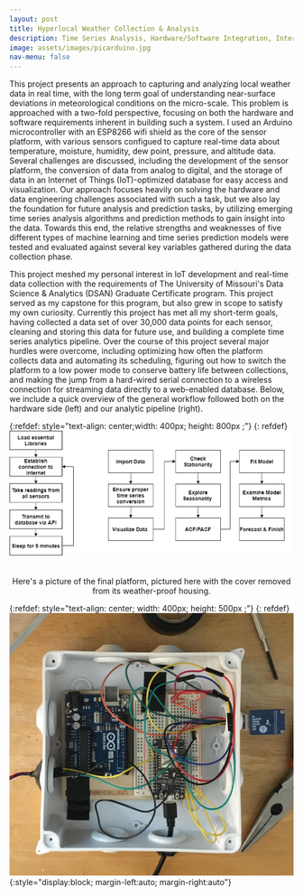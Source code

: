 ```yaml
---
layout: post
title: Hyperlocal Weather Collection & Analysis 
description: Time Series Analysis, Hardware/Software Integration, Internet of Things 
image: assets/images/picarduino.jpg
nav-menu: false
---
```


This project presents an approach to capturing and analyzing local weather data in real time, with the long term goal of understanding near-surface deviations in meteorological conditions on the micro-scale. This problem is approached with a two-fold perspective, focusing on both the hardware and software requirements inherent in building such a system. I used an Arduino microcontroller with an ESP8266 wifi shield as the core of the sensor platform, with various sensors configued to capture real-time data about temperature, moisture, humidity, dew point, pressure, and altitude data. Several challenges are discussed, including the development of the sensor platform, the conversion of data from analog to digital, and the storage of data in an Internet of Things (IoT)-optimized database for easy access and visualization. Our approach focuses heavily on solving the hardware and data engineering challenges associated with such a task, but we also lay the foundation for future analysis and prediction tasks, by utilizing emerging time series analysis algorithms and prediction methods to gain insight into the data. Towards this end, the relative strengths and weaknesses of five different types of machine learning and time series prediction models were tested and evaluated against several key variables gathered during the data collection phase.

This project meshed my personal interest in IoT development and real-time data collection with the requirements of The University of Missouri's Data Science & Analytics (DSAN) Graduate Certificate program. This project served as my capstone for this program, but also grew in scope to satisfy my own curiosity. Currently this project has met all my short-term goals, having collected a data set of over 30,000 data points for each sensor, cleaning and storing this data for future use, and building a complete time series analytics pipeline. Over the course of this project several major hurdles were overcome, including optimizing how often the platform collects data and automating its scheduling, figuring out how to switch the platform to a low power mode to conserve battery life between collections, and making the jump from a hard-wired serial connection to a wireless connection for streaming data directly to a web-enabled database. Below, we include a quick overview of the general workflow followed both on the hardware side (left) and our analytic pipeline (right). 

{:refdef: style="text-align: center;width: 400px; height: 800px ;"}
{: refdef}
![image1](/assets/images/Workflows.png)


<br> 
<center>Here's a picture of the final platform, pictured here with the cover removed from its weather-proof housing. </center>

{:refdef: style="text-align: center; width: 400px; height: 500px ;"}
{: refdef}
![image1](/assets/images/NoLid.jpg){:style="display:block; margin-left:auto; margin-right:auto"}
